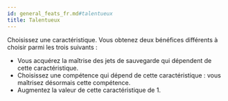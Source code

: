 ```yaml
---
id: general_feats_fr.md#talentueux
title: Talentueux
---
```


Choisissez une caractéristique. Vous obtenez deux bénéfices différents à choisir parmi les trois suivants :

* Vous acquérez la maîtrise des jets de sauvegarde qui dépendent de cette caractéristique.
* Choisissez une compétence qui dépend de cette caractéristique : vous maîtrisez désormais cette compétence.
* Augmentez la valeur de cette caractéristique de 1.

